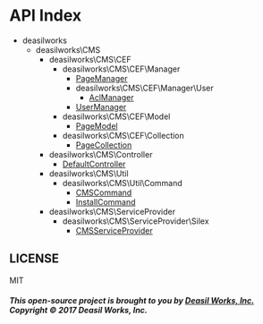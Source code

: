 API Index
=========

* deasilworks
    * deasilworks\CMS
        * deasilworks\CMS\CEF
            * deasilworks\CMS\CEF\Manager
                * [PageManager](deasilworks-CMS-CEF-Manager-PageManager.md)
                * deasilworks\CMS\CEF\Manager\User
                    * [AclManager](deasilworks-CMS-CEF-Manager-User-AclManager.md)
                * [UserManager](deasilworks-CMS-CEF-Manager-UserManager.md)
            * deasilworks\CMS\CEF\Model
                * [PageModel](deasilworks-CMS-CEF-Model-PageModel.md)
            * deasilworks\CMS\CEF\Collection
                * [PageCollection](deasilworks-CMS-CEF-Collection-PageCollection.md)
        * deasilworks\CMS\Controller
            * [DefaultController](deasilworks-CMS-Controller-DefaultController.md)
        * deasilworks\CMS\Util
            * deasilworks\CMS\Util\Command
                * [CMSCommand](deasilworks-CMS-Util-Command-CMSCommand.md)
                * [InstallCommand](deasilworks-CMS-Util-Command-InstallCommand.md)
        * deasilworks\CMS\ServiceProvider
            * deasilworks\CMS\ServiceProvider\Silex
                * [CMSServiceProvider](deasilworks-CMS-ServiceProvider-Silex-CMSServiceProvider.md)


## LICENSE

MIT

##### This open-source project is brought to you by [Deasil Works, Inc.](http://deasil.works/) Copyright &copy; 2017 Deasil Works, Inc.